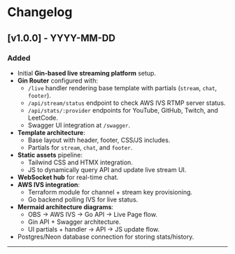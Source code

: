 # Changelog

## [v1.0.0] - YYYY-MM-DD
### Added
- Initial **Gin-based live streaming platform** setup.
- **Gin Router** configured with:
  - `/live` handler rendering base template with partials (`stream`, `chat`, `footer`).
  - `/api/stream/status` endpoint to check AWS IVS RTMP server status.
  - `/api/stats/:provider` endpoints for YouTube, GitHub, Twitch, and LeetCode.
  - Swagger UI integration at `/swagger`.
- **Template architecture**:
  - Base layout with header, footer, CSS/JS includes.
  - Partials for `stream`, `chat`, and `footer`.
- **Static assets** pipeline:
  - Tailwind CSS and HTMX integration.
  - JS to dynamically query API and update live stream UI.
- **WebSocket hub** for real-time chat.
- **AWS IVS integration**:
  - Terraform module for channel + stream key provisioning.
  - Go backend polling IVS for live status.
- **Mermaid architecture diagrams**:
  - OBS → AWS IVS → Go API → Live Page flow.
  - Gin API + Swagger architecture.
  - UI partials + handler → API → JS update flow.
- Postgres/Neon database connection for storing stats/history.

---
